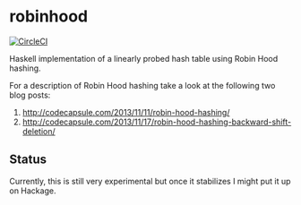 # robinhood

[![CircleCI](https://circleci.com/gh/cocreature/robinhood.svg?style=svg)](https://circleci.com/gh/cocreature/robinhood)

Haskell implementation of a linearly probed hash table using Robin Hood hashing.

For a description of Robin Hood hashing take a look at the following two blog posts:

1. http://codecapsule.com/2013/11/11/robin-hood-hashing/
2. http://codecapsule.com/2013/11/17/robin-hood-hashing-backward-shift-deletion/

## Status

Currently, this is still very experimental but once it stabilizes I
might put it up on Hackage.
